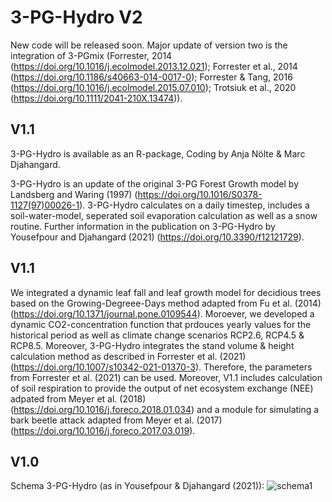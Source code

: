 # 3-PG-Hydro V2
New code will be released soon.
Major update of version two is the integration of 3-PGmix (Forrester, 2014 (https://doi.org/10.1016/j.ecolmodel.2013.12.021); Forrester et al., 2014 (https://doi.org/10.1186/s40663-014-0017-0); Forrester & Tang, 2016 (https://doi.org/10.1016/j.ecolmodel.2015.07.010); Trotsiuk et al., 2020 (https://doi.org/10.1111/2041-210X.13474)).

## V1.1
3-PG-Hydro is available as an R-package, Coding by Anja Nölte & Marc Djahangard.

3-PG-Hydro is an update of the original 3-PG Forest Growth model by Landsberg and Waring (1997) (https://doi.org/10.1016/S0378-1127(97)00026-1). 3-PG-Hydro calculates on a daily timestep, includes a soil-water-model, seperated soil evaporation calculation as well as a snow routine. Further information in the publication on 3-PG-Hydro by Yousefpour and Djahangard (2021) (https://doi.org/10.3390/f12121729).

## V1.1

We integrated a dynamic leaf fall and leaf growth model for decidious trees based on the Growing-Degreee-Days method adapted from Fu et al. (2014) (https://doi.org/10.1371/journal.pone.0109544). Moroever, we developed a dynamic CO2-concentration function that prdouces yearly values for the historical period as well as climate change scenarios RCP2.6, RCP4.5 & RCP8.5. Moreover, 3-PG-Hydro integrates the stand volume & height calculation method as described in Forrester et al. (2021) (https://doi.org/10.1007/s10342-021-01370-3). Therefore, the parameters from Forrester et al. (2021) can be used.
Moreover, V1.1 includes calculation of soil respiration to provide the output of net ecosystem exchange (NEE) adpated from Meyer et al. (2018) (https://doi.org/10.1016/j.foreco.2018.01.034) and a module for simulating a bark beetle attack adapted from Meyer et al. (2017) (https://doi.org/10.1016/j.foreco.2017.03.019).

## V1.0

Schema 3-PG-Hydro (as in Yousefpour & Djahangard (2021)):
![schema1](https://user-images.githubusercontent.com/122866605/213461877-833bb89d-31b6-4ca1-99d3-ef30e7fcff4f.png)
